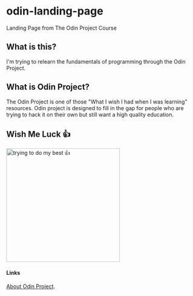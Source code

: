 # odin-landing-page
Landing Page from The Odin Project Course

## What is this?

I'm trying to relearn the fundamentals of programming through the Odin Project.

## What is Odin Project?
The Odin Project is one of those "What I wish I had when I was learning" resources. Odin project is designed to fill in the gap for people who are trying to hack it on their own but still want a high quality education.

## Wish Me Luck 👍



<img src="https://i.pinimg.com/736x/28/94/54/2894542729905c84629d001a68278043.jpg" alt="trying to do my best 👍" width="300">

#### Links
[About Odin Project](https://www.theodinproject.com/about).